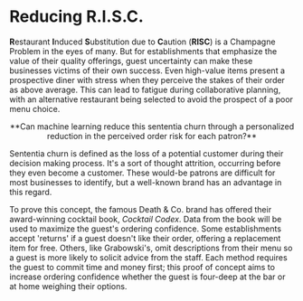 # Reducing R.I.S.C.

**R**estaurant **I**nduced **S**ubstitution due to **C**aution (**RISC**) is a Champagne Problem in the eyes of many. But for establishments that emphasize the value of their quality offerings, guest uncertainty can make these businesses victims of their own success. Even high-value items present a prospective diner with stress when they perceive the stakes of their order as above average. This can lead to fatigue during collaborative planning, with an alternative restaurant being selected to avoid the prospect of a poor menu choice.

<p align="center">
    **Can machine learning reduce this sententia churn through a personalized reduction in the perceived order risk for each patron?**
</p>

Sententia churn is defined as the loss of a potential customer during their decision making process. It's a sort of thought attrition, occurring before they even become a customer. These would-be patrons are difficult for most businesses to identify, but a well-known brand has an advantage in this regard.

To prove this concept, the famous Death & Co. brand has offered their award-winning cocktail book, *Cocktail Codex*. Data from the book will be used to maximize the guest's ordering confidence. Some establishments accept 'returns' if a guest doesn't like their order, offering a replacement item for free. Others, like Grabowski's, omit descriptions from their menu so a guest is more likely to solicit advice from the staff. Each method requires the guest to commit time and money first; this proof of concept aims to increase ordering confidence whether the guest is four-deep at the bar or at home weighing their options.